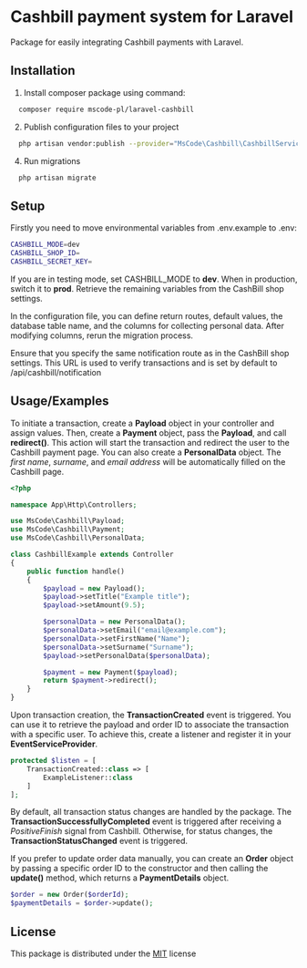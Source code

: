 
# Cashbill payment system for Laravel
Package for easily integrating Cashbill payments with Laravel.


## Installation

1. Install composer package using command:

```bash
  composer require mscode-pl/laravel-cashbill
```

2. Publish configuration files to your project

```bash
  php artisan vendor:publish --provider="MsCode\Cashbill\CashbillServiceProvider"
```

4. Run migrations


```bash
  php artisan migrate 
```
## Setup
Firstly you need to move environmental variables from .env.example to .env:

```bash
CASHBILL_MODE=dev
CASHBILL_SHOP_ID=
CASHBILL_SECRET_KEY=
```
If you are in testing mode, set CASHBILL_MODE to **dev**. When in production, switch it to **prod**. Retrieve the remaining variables from the CashBill shop settings.

In the configuration file, you can define return routes, default values, the database table name, and the columns for collecting personal data. After modifying columns, rerun the migration process.

Ensure that you specify the same notification route as in the CashBill shop settings. This URL is used to verify transactions and is set by default to /api/cashbill/notification

## Usage/Examples

To initiate a transaction, create a **Payload** object in your controller and assign values. Then, create a **Payment** object, pass the **Payload**, and call **redirect()**. This action will start the transaction and redirect the user to the Cashbill payment page. You can also create a **PersonalData** object. The *first name*, *surname*, and *email address* will be automatically filled on the Cashbill page.

```php
<?php

namespace App\Http\Controllers;

use MsCode\Cashbill\Payload;
use MsCode\Cashbill\Payment;
use MsCode\Cashbill\PersonalData;

class CashbillExample extends Controller
{
    public function handle()
    {
        $payload = new Payload();
        $payload->setTitle("Example title");
        $payload->setAmount(9.5);

        $personalData = new PersonalData();
        $personalData->setEmail("email@example.com");
        $personalData->setFirstName("Name");
        $personalData->setSurname("Surname");
        $payload->setPersonalData($personalData);

        $payment = new Payment($payload);
        return $payment->redirect();
    }
}
```
Upon transaction creation, the **TransactionCreated** event is triggered. You can use it to retrieve the payload and order ID to associate the transaction with a specific user. To achieve this, create a listener and register it in your **EventServiceProvider**.
```php
protected $listen = [
    TransactionCreated::class => [
        ExampleListener::class
    ]
];

```

By default, all transaction status changes are handled by the package. The **TransactionSuccessfullyCompleted** event is triggered after receiving a *PositiveFinish* signal from Cashbill. Otherwise, for status changes, the **TransactionStatusChanged** event is triggered.

If you prefer to update order data manually, you can create an **Order** object by passing a specific order ID to the constructor and then calling the **update()** method, which returns a **PaymentDetails** object.
```php
$order = new Order($orderId);
$paymentDetails = $order->update();
```


## License
This package is distributed under the
[MIT](https://choosealicense.com/licenses/mit/)
license
